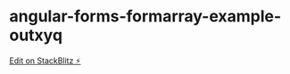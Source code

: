 # angular-forms-formarray-example-outxyq

[Edit on StackBlitz ⚡️](https://stackblitz.com/edit/angular-forms-formarray-example-outxyq)